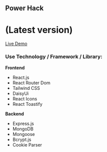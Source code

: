 ## Power Hack

# (Latest version)

[Live Demo](https://www.power-hack.com)

### Use Technology / Framework / Library:

**Frontend**

- React.js
- React Router Dom
- Tailwind CSS
- DaisyUi
- React Icons
- React Toastify

**Backend**

- Express.js
- MongoDB
- Mongoose
- Bcrypt.js
- Cookie Parser
